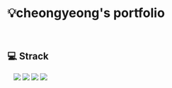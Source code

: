 # 💡cheongyeong's portfolio


<br>

## 💻 Strack 

　<img src="https://img.shields.io/badge/Vue.js-4FC08D?style=flat&logo=vue.js&logoColor=white">
  <img src="https://img.shields.io/badge/CSS3-1572B6?style=flat&logo=CSS3&logoColor=white">
  <img src="https://img.shields.io/badge/firebase-FF7800?style=flat&logo=firebase&logoColor=white">
  <img src="https://img.shields.io/badge/VSCode-007ACC?style=flat&logo=VisualStudioCode&logoColor=white">
  

